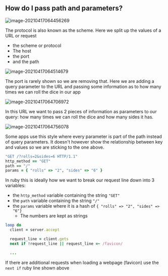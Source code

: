 ## How do I pass path and parameters?

![image-20210417064456269](C:\Users\Karis\AppData\Roaming\Typora\typora-user-images\image-20210417064456269.png)

The protocol is also known as the scheme. Here we split up the values of a URL or request

- the scheme or protocol
- The host
- the port
- and the path



![image-20210417064514679](C:\Users\Karis\AppData\Roaming\Typora\typora-user-images\image-20210417064514679.png)

The port is rarely shown so we are removing that. Here we are adding a query parameter to the URL and passing some information as to how many times we can roll the dice in our app 



![image-20210417064706972](C:\Users\Karis\AppData\Roaming\Typora\typora-user-images\image-20210417064706972.png)

In this URL we want to pass 2 pieces of information as parameters to our query: how many times we can roll the dice and how many sides it has.



![image-20210417064756078](C:\Users\Karis\AppData\Roaming\Typora\typora-user-images\image-20210417064756078.png)

Some apps use this style where every parameter is part of the path instead of query parameters. It doesn't however show the relationship between key and values so we are sticking to the one above.

```ruby
"GET /?rolls=2&sides=6 HTTP/1.1"
http_method == "GET"
path == "/"
params = { "rolls" => "2", "sides" => "6" }
```

In ruby this is ideally how we want to break our request line down into 3 variables:

- the `http_method` variable containing the string `"GET"`
- the `path` variable containing the string `"/"`
- the `params` variable where it is a hash of `{ "rolls" => "2", "sides" => "6"}`
  - The numbers are kept as strings

```ruby
loop do
  client = server.accept

  request_line = client.gets
  next if !request_line || request_line =~ /favicon/

  ...
```

If there are additional requests when loading a webpage (favicon) use the `next if` ruby line shown above